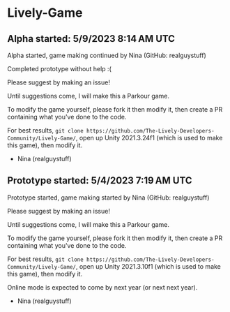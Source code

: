 # Lively-Game

## Alpha started: 5/9/2023 8:14 AM UTC

Alpha started, game making continued by Nina (GitHub: realguystuff)

Completed prototype without help :(

Please suggest by making an issue!

Until suggestions come, I will make this a Parkour game.

To modify the game yourself, please fork it then modify it, then create a PR containing what you've done to the code.

For best results, `git clone https://github.com/The-Lively-Developers-Community/Lively-Game/`, open up Unity 2021.3.24f1 (which is used to make this game), then modify it.

- Nina (realguystuff)

## Prototype started: 5/4/2023 7:19 AM UTC

Prototype started, game making started by Nina (GitHub: realguystuff)

Please suggest by making an issue!

Until suggestions come, I will make this a Parkour game.

To modify the game yourself, please fork it then modify it, then create a PR containing what you've done to the code.

For best results, `git clone https://github.com/The-Lively-Developers-Community/Lively-Game/`, open up Unity 2021.3.10f1 (which is used to make this game), then modify it.

Online mode is expected to come by next year (or next next year).

- Nina (realguystuff)

